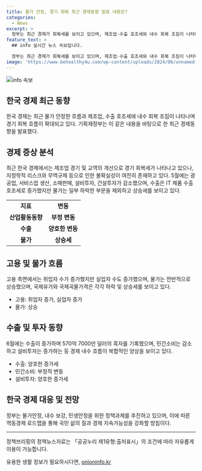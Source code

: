 ```yaml
---
title: 물가 안정, 경기 회복 최근 경제동향 발표 내용은?
categories:
  - News
excerpt: >
  정부는 최근 경제가 회복세를 보이고 있으며, 제조업·수출 호조세와 내수 회복 조짐이 나타나고 있다고 밝혔다. 그러나 러우크라 전쟁·중동정세 불안 등으로 정치적 리스크와 무역규제 강화 등 불확실성이 대두되고 있다고 경고했다. 5월에는 광공업 생산, 서비스업 생산이 감소하고, 소비자 및 기업 심리도 상승했으며, 물가는 2.4% 상승했다. 정부는 물가안정, 소상공인 지원, 내수 활성화 등을 통해 민생안정과 경제 지속가능성을 강화하겠다고 밝혔다. (출처: 정책브리핑)
feature_text: >
  ## info 실시간 뉴스 속보입니다.

  정부는 최근 경제가 회복세를 보이고 있으며, 제조업·수출 호조세와 내수 회복 조짐이 나타나고 있다고 밝혔다. 그러나 러우크라 전쟁·중동정세 불안 등으로 정치적 리스크와 무역규제 강화 등 불확실성이 대두되고 있다고 경고했다. 5월에는 광공업 생산, 서비스업 생산이 감소하고, 소비자 및 기업 심리도 상승했으며, 물가는 2.4% 상승했다. 정부는 물가안정, 소상공인 지원, 내수 활성화 등을 통해 민생안정과 경제 지속가능성을 강화하겠다고 밝혔다. (출처: 정책브리핑)
image: 'https://www.behealthy4u.com/wp-content/uploads/2024/06/unnamed-file.png'
---
```


<p><img src="https://www.behealthy4u.com/wp-content/uploads/2024/06/unnamed-file.png" alt="info 속보" /></p>

<h2 data-ke-size="size26">한국 경제 최근 동향</h2>

<p data-ke-size="size16">한국 경제는 최근 물가 안정한 흐름과 제조업, 수출 호조세에 내수 회복 조짐이 나타나며 경기 회복 흐름이 확대되고 있다. 기획재정부는 이 같은 내용을 바탕으로 한 최근 경제동향을 발표했다.</p>

<h2 data-ke-size="size26">경제 증상 분석</h2>

<p data-ke-size="size16">최근 한국 경제에서는 제조업 경기 및 교역의 개선으로 경기 회복세가 나타나고 있으나, 지정학적 리스크와 무역규제 등으로 인한 불확실성이 여전히 존재하고 있다. 5월에는 광공업, 서비스업 생산, 소매판매, 설비투자, 건설투자가 감소했으며, 수출은 IT 제품 수출 호조세로 증가했지만 물가는 일부 하락한 부문을 제외하고 상승세를 보이고 있다.</p>

<table>
    <tr>
        <td style="text-align: center; height: 17px;"><b>지표</b></td>
        <td style="text-align: center; height: 17px;"><b>변동</b></td>
    </tr>
    <tr>
        <td style="text-align: center; height: 17px;"><b>산업활동동향</b></td>
        <td style="text-align: center; height: 17px;"><b>부정 변동</b></td>
    </tr>
    <tr>
        <td style="text-align: center; height: 17px;"><b>수출</b></td>
        <td style="text-align: center; height: 17px;"><b>양호한 변동</b></td>
    </tr>
    <tr>
        <td style="text-align: center; height: 17px;"><b>물가</b></td>
        <td style="text-align: center; height: 17px;"><b>상승세</b></td>
    </tr>
</table>

<h2 data-ke-size="size26">고용 및 물가 흐름</h2>

<p data-ke-size="size16">고용 측면에서는 취업자 수가 증가했지만 실업자 수도 증가했으며, 물가는 전반적으로 상승했으며, 국제유가와 국제곡물가격은 각각 하락 및 상승세를 보이고 있다.</p>

<ul>
    <li>고용: 취업자 증가, 실업자 증가</li>
    <li>물가: 상승</li>
</ul>

<h2 data-ke-size="size26">수출 및 투자 동향</h2>

<p data-ke-size="size16">6월에는 수출이 증가하며 570억 7000만 달러의 흑자를 기록했으며, 민간소비는 감소하고 설비투자는 증가하는 등 경제 내수 흐름이 복합적인 양상을 보이고 있다.</p>

<ul>
    <li>수출: 양호한 증가세</li>
    <li>민간소비: 부정적 변동</li>
    <li>설비투자: 양호한 증가세</li>
</ul>

<h2 data-ke-size="size26">한국 경제 대응 및 전망</h2>

<p data-ke-size="size16">정부는 물가안정, 내수 보강, 민생안정을 위한 정책과제를 추진하고 있으며, 이에 따른 역동경제 로드맵을 통해 국민 삶의 질과 경제 지속가능성을 강화할 방침이다.</p>

<hr>

<p data-ke-size="size16">정책브리핑의 정책뉴스자료는 「공공누리 제1유형:출처표시」의 조건에 따라 자유롭게 이용이 가능합니다.</p>
유용한 생활 정보가 필요하시다면, <a href="https://onioninfo.kr" rel="dofollow">onioninfo.kr</a>


